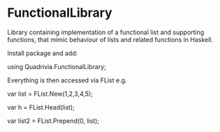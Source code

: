 # FunctionalLibrary
Library containing implementation of a functional list and supporting functions, that mimic behaviour of lists and related functions in Haskell.

Install package and add:

using Quadrivia.FunctionalLibrary;

Everything is then accessed via FList e.g.

var list = FList.New(1,2,3,4,5);

var h = FList.Head(list);

var list2 = FList.Prepend(0, list);
